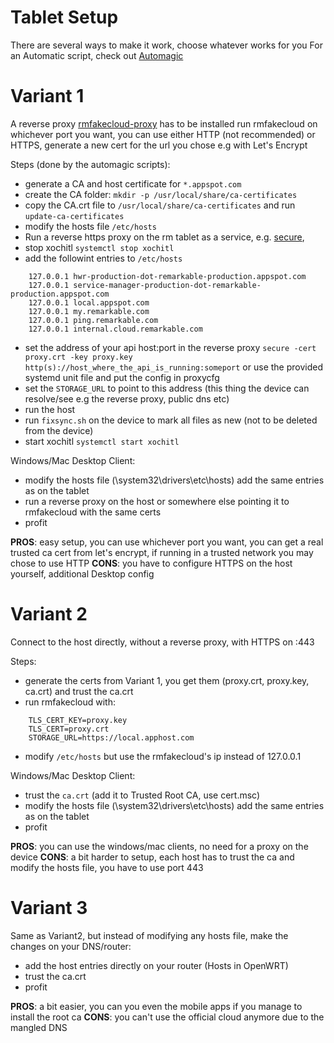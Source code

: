 # Tablet Setup
There are several ways to make it work, choose whatever works for you
For an Automatic script, check out [Automagic](scripts/device/readme.md)  


# Variant 1
A reverse proxy [rmfakecloud-proxy](https://github.com/ddvk/rmfakecloud-proxy/releases) has to be installed
run rmfakecloud on whichever port you want, you can use either HTTP (not recommended) or HTTPS, generate a new cert for the url you chose e.g with Let's Encrypt

Steps (done by the automagic scripts):
- generate a CA and host certificate for `*.appspot.com`
- create the CA folder: `mkdir -p /usr/local/share/ca-certificates`
- copy the CA.crt file to `/usr/local/share/ca-certificates` and run `update-ca-certificates`
- modify the hosts file `/etc/hosts`
- Run a reverse https proxy on the rm tablet as a service, e.g. [secure](https://github.com/yi-jiayu/secure),
- stop xochitl `systemctl stop xochitl`
- add the followint entries to `/etc/hosts`
```
    127.0.0.1 hwr-production-dot-remarkable-production.appspot.com
    127.0.0.1 service-manager-production-dot-remarkable-production.appspot.com
    127.0.0.1 local.appspot.com
    127.0.0.1 my.remarkable.com
    127.0.0.1 ping.remarkable.com
    127.0.0.1 internal.cloud.remarkable.com
```
- set the address of your api host:port in the reverse proxy
    `secure -cert proxy.crt -key proxy.key http(s)://host_where_the_api_is_running:someport`
    or use the provided systemd unit file and put the config in proxycfg
- set the `STORAGE_URL` to point to this address (this thing the device can resolve/see e.g the reverse proxy, public dns etc)
- run the host
- run `fixsync.sh` on the device to mark all files as new (not to be deleted from the device)
- start xochitl `systemctl start xochitl`

Windows/Mac Desktop Client:
- modify the hosts file (\system32\drivers\etc\hosts) add the same entries as on the tablet
- run a reverse proxy on the host or somewhere else pointing it to rmfakecloud with the same certs
- profit

**PROS**: easy setup, you can use whichever port you want, you can get a real trusted ca cert from let's encrypt, if running in a trusted network you may chose to use HTTP
**CONS**: you have to configure HTTPS on the host yourself, additional Desktop config 

# Variant 2
Connect to the host directly, without a reverse proxy, with HTTPS on :443

Steps:
- generate the certs from Variant 1, you get them (proxy.crt, proxy.key, ca.crt) and trust the ca.crt
- run rmfakecloud with:
```
    TLS_CERT_KEY=proxy.key  
    TLS_CERT=proxy.crt
    STORAGE_URL=https://local.apphost.com
```
- modify `/etc/hosts` but use the rmfakecloud's ip instead of 127.0.0.1
    
Windows/Mac Desktop Client:
- trust the `ca.crt`  (add it to Trusted Root CA, use cert.msc)
- modify the hosts file (\system32\drivers\etc\hosts) add the same entries as on the tablet
- profit
 
**PROS**: you can use the windows/mac clients, no need for a proxy on the device
**CONS**: a bit harder to setup, each host has to trust the ca and modify the hosts file, you have to use port 443

# Variant 3
Same as Variant2, but instead of modifying any hosts file, make the changes on your DNS/router:
- add the host entries directly on your router (Hosts in OpenWRT)
- trust the ca.crt
- profit

**PROS**: a bit easier, you can you even the mobile apps if you manage to install the root ca
**CONS**: you can't use the official cloud anymore due to the mangled DNS
